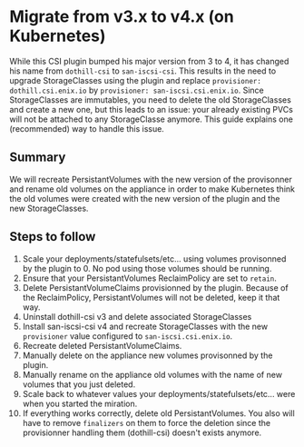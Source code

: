 # Migrate from v3.x to v4.x (on Kubernetes)

While this CSI plugin bumped his major version from 3 to 4, it has changed his name from `dothill-csi` to `san-iscsi-csi`. This results in the need to upgrade StorageClasses using the plugin and replace `provisioner: dothill.csi.enix.io` by `provisioner: san-iscsi.csi.enix.io`. Since StorageClasses are immutables, you need to delete the old StorageClasses and create a new one, but this leads to an issue: your already existing PVCs will not be attached to any StorageClasse anymore. This guide explains one (recommended) way to handle this issue.

## Summary

We will recreate PersistantVolumes with the new version of the provisonner and rename old volumes on the appliance in order to make Kubernetes think the old volumes were created with the new version of the plugin and the new StorageClasses.

## Steps to follow

1. Scale your deployments/statefulsets/etc... using volumes provisonned by the plugin to 0. No pod using those volumes should be running.
1. Ensure that your PersistantVolumes ReclaimPolicy are set to `retain`.
1. Delete PersistantVolumeClaims provisionned by the plugin. Because of the ReclaimPolicy, PersistantVolumes will not be deleted, keep it that way.
1. Uninstall dothill-csi v3 and delete associated StorageClasses
1. Install san-iscsi-csi v4 and recreate StorageClasses with the new `provisioner` value configured to `san-iscsi.csi.enix.io`.
1. Recreate deleted PersistantVolumeClaims.
1. Manually delete on the appliance new volumes provisonned by the plugin.
1. Manually rename on the appliance old volumes with the name of new volumes that you just deleted.
1. Scale back to whatever values your deployments/statefulsets/etc... were when you started the miration.
1. If everything works correctly, delete old PersistantVolumes. You also will have to remove `finalizers` on them to force the deletion since the provisionner handling them (dothill-csi) doesn't exists anymore.
